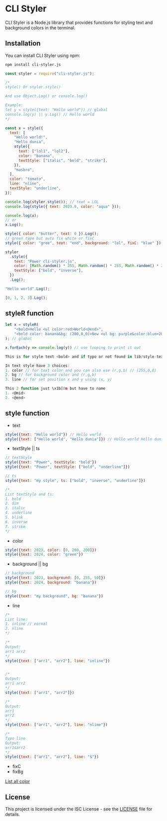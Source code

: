 # CLI Styler

CLI Styler is a Node.js library that provides functions for styling text and background colors in the terminal.

## Installation

You can install CLI Styler using npm:

```bash
npm install cli-styler.js
```

```js
const styler = require("cli-styler.js");

/*
style() Or styler.style()

And use Object.Log() or console.log()

Example:
let y = style({text: "Hello world"}) // global
console.log(y) || y.Log() // Hello world
*/

const x = style({
  text: [
    "Hello world!",
    "Hello dunia",
    style({
      text: ["lol1", "lol2"],
      color: "banana",
      textStyle: ["italic", "bold", "strike"],
    }),
    "masbro",
  ],
  color: "tomato",
  line: "nline",
  textStyle: "underline",
});

console.log(styler.style()); // text = LOL
console.log(style({ text: 2023.9, color: "aqua" }));

console.log(x);
// or
x.Log();

style({ color: "butter", text: 0 }).Log();
// green typo but auto fix white or fixC
style({ color: "gree", text: "end", background: "lol", fixC: "blue" }).Log();

styler
  .style({
    text: "Power cli-styler.js",
    color: [Math.random() * 255, Math.random() * 255, Math.random() * 255],
    textStyle: ["bold", "inverse"],
  })
  .Log();

"Hello world".Log();

[0, 1, 2, 3].Log();

```
## styleR function
```js
let x = styleR(
    "<bold>Hello <ul color:red>World<@end>",
    "<bold color: banana&bg: (200,0,0)>New <ul bg: purple&color:blue>2024<@end>"
); // global

x.forEach(y => console.log(y)) // use looping to print it out

This is for style text <bold> and if typo or not found in lib/style-text.js then that will be empty ""

In text style have 3 choices:
1. color // for text color and you can also use (r,g,b) // (255,0,0)
2. bg // for background color and (r,g,b)
3. line // for set position x and y using (x, y)

This 2 function just \x1b[0m but have to name
1. <@mid>
2. <@end>
```

## style function
- text
```js
style({text: "Hello world"}) // Hello world
style({text: ["Hello world", "Hello dunia"]}) // Hello world Hello dunia
```
- textStyle || ts
```js
// textStyle
style({text: "Power", textStyle: "bold"})
style({text: "Power", textStyle: ["bold", "underline"]})

// ts
style({text: "my style", ts: ["bold", "inverse", "underline"]})

/*
List textStyle and ts:
1. bold
2. dim
3. italic
4. underline
5. blink
6. inverse
7. strike
*/
```
- color
```js
style({text: 2023, color: [0, 200, 200]})
style({text: 2024, color: "green"})
```
- background || bg
```js
// background
style({text: 2023, background: [0, 255, 50]})
style({text: 2024, background: "banana"})

// bg
style({text: "my background", bg: "banana"})
```
- line
```js
/*
List line:
1. inline // normal
2. nline
*/

/*
Output:
arr1 arr2
*/
style({text: ["arr1", "arr2"], line: "inline"})


/*
Output:
arr1 arr2
*/
style({text: ["arr1", "arr2"]})

/*
Output:
arr1
arr2
*/
style({text: ["arr1", "arr2"], line: "nline"})

/*
Typo line
Output:
arr1$arr2
*/
style({text: ["arr1", "arr2"], line: "$"})

```
- fixC
- fixBg

[List all color](/lib/select-color.js)

## License

This project is licensed under the ISC License - see the [LICENSE](LICENSE) file for details.
